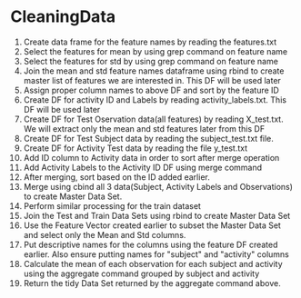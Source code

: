CleaningData
============
1) Create data frame for the feature names by reading the features.txt
2) Select the features for mean by using grep command on feature name
2) Select the features for std by using grep command on feature name
3) Join the mean and std feature names dataframe using rbind to create master list of features we are interested in. This DF will be used later
4) Assign proper column names to above DF and sort by the feature ID
5) Create DF for activity ID and Labels by reading activity_labels.txt. This DF will be used later
6) Create DF for Test Oservation data(all features) by reading  X_test.txt. We will extract only the mean and std features later from this DF
7) Create DF for Test Subject data by reading the subject_test.txt file. 
8) Create DF for Activity Test data by reading the file y_test.txt
9) Add ID column to Activity data in order to sort after merge operation
10) Add Activity Labels to the Activity ID DF using merge command
11) After merging, sort based on the ID added earlier.
12) Merge using cbind all 3 data(Subject, Activity Labels and Observations) to create Master Data Set.
13) Perform similar processing for the train dataset
14) Join the Test and Train Data Sets using rbind to create Master Data Set
15) Use the Feature Vector created earlier to subset the Master Data Set and select only the Mean and Std columns. 
16) Put descriptive names for the columns using the feature DF created earlier. Also ensure putting names for "subject" and "activity" columns
17) Calculate the mean of each observation for each subject and activity using the aggregate command grouped by subject and activity
18) Return the tidy Data Set returned by the aggregate command above.